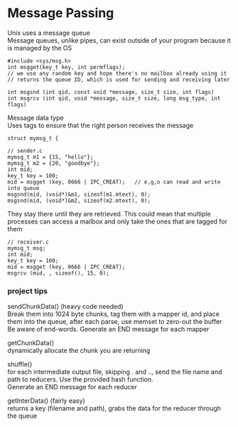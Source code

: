 # Message Passing
Unix uses a message queue  
Message queues, unlike pipes, can exist outside of your program because it is managed by the OS  
```
#include <sys/msg.h>
int msgget(key_t key, int permflags);
// we use any random key and hope there's no mailbox already using it
// returns the queue ID, which is used for sending and receiving later

int msgsnd (int qid, const void *message, size_t size, int flags)
int msgrcv (int qid, void *message, size_t size, long msg_type, int flags)
```

Message data type  
Uses tags to ensure that the right person receives the message
```
struct mymsg_t {

```

```
// sender.c
mymsg_t m1 = {15, "hello"};
mymsg_t m2 = {20, "goodbye"};
int mid;
key_t key = 100;
mid = msgget (key, 0666 | IPC_CREAT);	// e,g,o can read and write into queue
msgsnd(mid, (void*)&m1, sizeof(m1.mtext), 0);
msgsnd(mid, (void*)&m2, sizeof(m2.mtext), 0);
```
They stay there until they are retrieved. This could mean that multiple processes can access a mailbox and only take the ones that are tagged for them

```
// receiver.c
mymsg_t msg;
int mid;
key_t key = 100;
mid = msgget (key, 0666 | IPC_CREAT);
msgrcv (mid, , sizeof(), 15, 0);
```
### project tips
sendChunkData() (heavy code needed)  
Break them into 1024 byte chunks, tag them with a mapper id, and place them into the queue, after each parse, use memset to zero-out the buffer  
Be aware of end-words. Generate an END message for each mapper  

getChunkData()  
dynamically allocate the chunk you are returning  
  
shuffle()  
for each intermediate output file, skipping . and .., send the file name and path to reducers. Use the provided hash function.  
Generate an END message for each reducer  
  
getInterData() (fairly easy)  
returns a key (filename and path), grabs the data for the reducer through the queue
